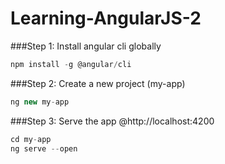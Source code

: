 # Learning-AngularJS-2

###Step 1: Install angular cli globally
```Javascript
npm install -g @angular/cli
```
###Step 2: Create a new project (my-app)
```Javascript
ng new my-app
```
###Step 3: Serve the app @http://localhost:4200 
```Javascript
cd my-app
ng serve --open
```
